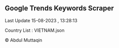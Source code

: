 

## Google Trends Keywords Scraper 
 
Last Update 15-08-2023 , 13:28:13

Country List :
VIETNAM.json



© Abdul Muttaqin 
